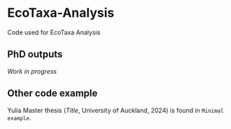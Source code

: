 # EcoTaxa-Analysis
Code used for EcoTaxa Analysis

## PhD outputs
_Work in progress_

## Other code example
Yulia Master thesis (_Title_, University of Auckland, 2024) is found in `Minimal example`.
